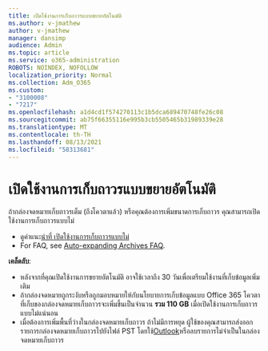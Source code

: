 ```yaml
---
title: เปิดใช้งานการเก็บถาวรแบบขยายอัตโนมัติ
ms.author: v-jmathew
author: v-jmathew
manager: dansimp
audience: Admin
ms.topic: article
ms.service: o365-administration
ROBOTS: NOINDEX, NOFOLLOW
localization_priority: Normal
ms.collection: Adm_O365
ms.custom:
- "3100008"
- "7217"
ms.openlocfilehash: a1d4cd1f574270113c1b5dca689470748fe26c08
ms.sourcegitcommit: ab75f66355116e995b3cb5505465b31989339e28
ms.translationtype: MT
ms.contentlocale: th-TH
ms.lasthandoff: 08/13/2021
ms.locfileid: "58313681"
---
```

# <a name="enable-auto-expanding-archiving"></a>เปิดใช้งานการเก็บถาวรแบบขยายอัตโนมัติ

ถ้ากล่องจดหมายเก็บถาวรเต็ม (ถึงโควตาแล้ว) หรือคุณต้องการเพิ่มขนาดการเก็บถาวร คุณสามารถเปิดใช้งานการเก็บถาวรแบบไม่

- ดูคําแนะ[นําที่ เปิดใช้งานการเก็บถาวรแบบไม่](https://docs.microsoft.com/office365/securitycompliance/enable-unlimited-archiving)
- For FAQ, see [Auto-expanding Archives FAQ](https://blogs.technet.microsoft.com/exchange/2018/04/09/office-365-auto-expanding-archives-faq/).

**เคล็ดลับ**:

- หลังจากที่คุณเปิดใช้งานการขยายอัตโนมัติ อาจใช้เวลาถึง 30 วันเพื่อเตรียมใช้งานที่เก็บข้อมูลเพิ่มเติม
- ถ้ากล่องจดหมายถูกระงับหรือถูกมอบหมายให้กับนโยบายการเก็บข้อมูลแบบ Office 365 โควตาที่เก็บของกล่องจดหมายเก็บถาวรจะเพิ่มขึ้นเป็นจํานวน **รวม 110 GB** เมื่อเปิดใช้งานการเก็บถาวรแบบไม่แน่นอน
- เมื่อต้องการเพิ่มพื้นที่ว่างในกล่องจดหมายเก็บถาวร ถ้าไม่มีการหยุด ผู้ใช้ของคุณสามารถส่งออกรายการกล่องจดหมายเก็บถาวรไปยังไฟล์ PST โดยใช้[Outlook](https://support.office.com/article/Export-or-backup-email-contacts-and-calendar-to-an-Outlook-pst-file-14252b52-3075-4e9b-be4e-ff9ef1068f91)หรือลบรายการไม่จําเป็นในกล่องจดหมายเก็บถาวร
